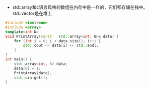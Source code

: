 - std::array和c语言风格的数组在内存中是一样的，它们都存储在栈中。std::vector是在堆上

```c++
#include <iostream>
#include <array>
template<int N>
void PrintArray(const   std::array<int, N>& data) {
	for (int i = 0; i < data.size(); i++) {
		std::cout << data[i] << std::endl;
	}
} 
int main() {
	std::array<int, 5> data;
	data[0] = 1;
	PrintArray(data);
	std::cin.get();
}
```

